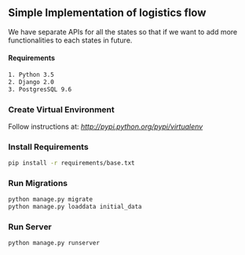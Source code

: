 Simple Implementation of logistics flow
---

We have separate APIs for all the states so that if we want to add more functionalities to each states in future.

#### Requirements
```sh
1. Python 3.5
2. Django 2.0
3. PostgresSQL 9.6
```

### Create Virtual Environment
Follow instructions at: *http://pypi.python.org/pypi/virtualenv*

### Install Requirements
```sh
pip install -r requirements/base.txt

```

### Run Migrations
```sh
python manage.py migrate
python manage.py loaddata initial_data
```

### Run Server
```sh
python manage.py runserver
```
